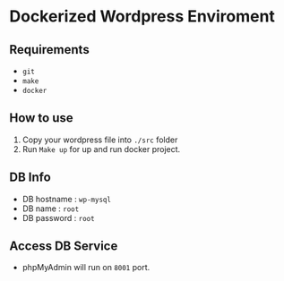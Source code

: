 # Dockerized Wordpress Enviroment

## Requirements
* `git`
* `make`
* `docker`

## How to use
1. Copy your wordpress file into `./src` folder
2. Run `Make up` for up and run docker project.

## DB Info
 * DB hostname : `wp-mysql`
 * DB name : `root`
 * DB password : `root`

 ## Access DB Service

 * phpMyAdmin will run on `8001` port. 

